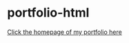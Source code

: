 # portfolio-html

<a href= "https://raw.githack.com/jaspreet-singh-sahota/portfolio-html/main/index.html">Click the homepage of my portfolio here</a>

